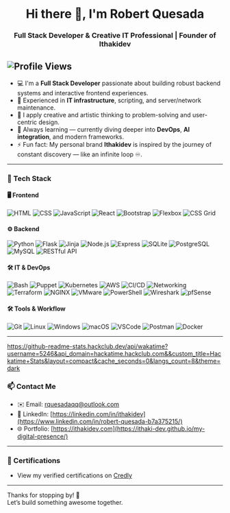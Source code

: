 <h1 align="center">Hi there 👋, I'm Robert Quesada</h1>
<h3 align="center">Full Stack Developer & Creative IT Professional | Founder of Ithakidev</h3>

![Profile Views](https://komarev.com/ghpvc/?username=ithakidev&style=flat-square&color=blue)
---

- 💻 I'm a **Full Stack Developer** passionate about building robust backend systems and interactive frontend experiences.
- 🔧 Experienced in **IT infrastructure**, scripting, and server/network maintenance.
- 🧠 I apply creative and artistic thinking to problem-solving and user-centric design.
- 🌱 Always learning — currently diving deeper into **DevOps**, **AI integration**, and modern frameworks.
- ⚡ Fun fact: My personal brand **Ithakidev** is inspired by the journey of constant discovery — like an infinite loop ♾️.

---

### 🧰 Tech Stack

#### 🖥️ Frontend
![HTML](https://img.shields.io/badge/-HTML5-E34F26?style=flat&logo=html5&logoColor=white)
![CSS](https://img.shields.io/badge/-CSS3-1572B6?style=flat&logo=css3)
![JavaScript](https://img.shields.io/badge/-JavaScript-F7DF1E?style=flat&logo=javascript&logoColor=black)
![React](https://img.shields.io/badge/-React-61DAFB?style=flat&logo=react&logoColor=black)
![Bootstrap](https://img.shields.io/badge/-Bootstrap-7952B3?style=flat&logo=bootstrap&logoColor=white)
![Flexbox](https://img.shields.io/badge/-Flexbox-1572B6?style=flat&logo=css3&logoColor=white)
![CSS Grid](https://img.shields.io/badge/-CSS%20Grid-1572B6?style=flat&logo=css3&logoColor=white)

#### ⚙️ Backend
![Python](https://img.shields.io/badge/-Python-3776AB?style=flat&logo=python&logoColor=white)
![Flask](https://img.shields.io/badge/-Flask-000000?style=flat&logo=flask&logoColor=white)
![Jinja](https://img.shields.io/badge/-Jinja-FFC107?style=flat&logo=jinja&logoColor=black)
![Node.js](https://img.shields.io/badge/-Node.js-339933?style=flat&logo=node.js&logoColor=white)
![Express](https://img.shields.io/badge/-Express.js-000000?style=flat&logo=express&logoColor=white)
![SQLite](https://img.shields.io/badge/-SQLite-003B57?style=flat&logo=sqlite&logoColor=white)
![PostgreSQL](https://img.shields.io/badge/-PostgreSQL-336791?style=flat&logo=postgresql&logoColor=white)
![MySQL](https://img.shields.io/badge/-MySQL-4479A1?style=flat&logo=mysql&logoColor=white)
![RESTful API](https://img.shields.io/badge/-RESTful%20API-4B8BBE?style=flat&logo=api&logoColor=white)

#### 🛠️ IT & DevOps
![Bash](https://img.shields.io/badge/-Bash-4EAA25?style=flat&logo=gnubash&logoColor=white)
![Puppet](https://img.shields.io/badge/-Puppet-FFAE1A?style=flat&logo=puppet&logoColor=black)
![Kubernetes](https://img.shields.io/badge/-Kubernetes-326CE5?style=flat&logo=kubernetes&logoColor=white)
![AWS](https://img.shields.io/badge/-AWS-232F3E?style=flat&logo=amazon-aws&logoColor=white)
![CI/CD](https://img.shields.io/badge/-CI/CD-17A2B8?style=flat&logo=githubactions&logoColor=white)
![Networking](https://img.shields.io/badge/-Networking-006400?style=flat&logo=networkx&logoColor=white)
![Terraform](https://img.shields.io/badge/-Terraform-7B42BC?style=flat&logo=terraform&logoColor=white)
![NGINX](https://img.shields.io/badge/-NGINX-009639?style=flat&logo=nginx&logoColor=white)
![VMware](https://img.shields.io/badge/-VMware-607078?style=flat&logo=vmware&logoColor=white)
![PowerShell](https://img.shields.io/badge/-PowerShell-5391FE?style=flat&logo=powershell&logoColor=white)
![Wireshark](https://img.shields.io/badge/-Wireshark-1679A7?style=flat&logo=wireshark&logoColor=white)
![pfSense](https://img.shields.io/badge/-pfSense-212121?style=flat&logo=fortinet&logoColor=white)


#### 🛠️ Tools & Workflow
![Git](https://img.shields.io/badge/-Git-F05032?style=flat&logo=git&logoColor=white)
![Linux](https://img.shields.io/badge/-Linux-FCC624?style=flat&logo=linux&logoColor=black)
![Windows](https://img.shields.io/badge/-Windows-0078D6?style=flat&logo=windows&logoColor=white)
![macOS](https://img.shields.io/badge/-macOS-000000?style=flat&logo=apple&logoColor=white)
![VSCode](https://img.shields.io/badge/-VSCode-007ACC?style=flat&logo=visual-studio-code&logoColor=white)
![Postman](https://img.shields.io/badge/-Postman-FF6C37?style=flat&logo=postman&logoColor=white)
![Docker](https://img.shields.io/badge/-Docker-2496ED?style=flat&logo=docker&logoColor=white)

---
https://github-readme-stats.hackclub.dev/api/wakatime?username=5246&api_domain=hackatime.hackclub.com&&custom_title=Hackatime+Stats&layout=compact&cache_seconds=0&langs_count=8&theme=dark


### 📫 Contact Me
- ✉️ Email: rquesadaqq@outlook.com 
- 💼 LinkedIn: [https://linkedin.com/in/ithakidev](https://www.linkedin.com/in/robert-quesada-b7a375215/)
- 🌐 Portfolio: [https://ithakidev.com](https://ithaki-dev.github.io/my-digital-presence/)

---

### 🏅 Certifications
- View my verified certifications on [Credly](https://www.credly.com/users/robert-quesada-quesada)

---

Thanks for stopping by! 🙌  
Let’s build something awesome together.
